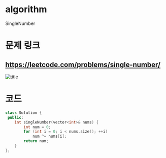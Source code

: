 # algorithm 
SingleNumber  
  
  
  
  
  
# 문제 링크  
## https://leetcode.com/problems/single-number/

![title](https://github.com/jungmin3834/algorithm/blob/master/image/SingleNumber.png)

# 코드

```cpp
class Solution {
 public:
    int singleNumber(vector<int>& nums) {
        int num = 0;
        for (int i = 0; i < nums.size(); ++i) 
            num ^= nums[i];
        return num;
    }
};
```
